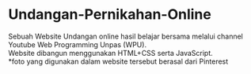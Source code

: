 # Undangan-Pernikahan-Online
Sebuah Website Undangan online hasil belajar bersama melalui channel Youtube Web Programming Unpas (WPU). <br />
Website dibangun menggunakan HTML+CSS serta JavaScript. <br />
*foto yang digunakan dalam website tersebut berasal dari Pinterest
